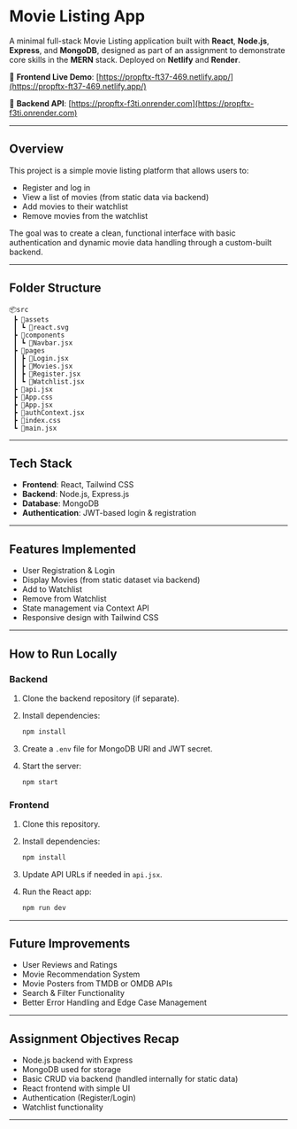 # Movie Listing App

A minimal full-stack Movie Listing application built with **React**, **Node.js**, **Express**, and **MongoDB**, designed as part of an assignment to demonstrate core skills in the **MERN** stack. Deployed on **Netlify** and **Render**.

🔗 **Frontend Live Demo**: [https://propftx-ft37-469.netlify.app/](https://propftx-ft37-469.netlify.app/)

🔗 **Backend API**: [https://propftx-f3ti.onrender.com](https://propftx-f3ti.onrender.com)

---

## Overview

This project is a simple movie listing platform that allows users to:

* Register and log in
* View a list of movies (from static data via backend)
* Add movies to their watchlist
* Remove movies from the watchlist

The goal was to create a clean, functional interface with basic authentication and dynamic movie data handling through a custom-built backend.

---

## Folder Structure

```
📦src
 ┣ 📂assets
 ┃ ┗ 📜react.svg
 ┣ 📂components
 ┃ ┗ 📜Navbar.jsx
 ┣ 📂pages
 ┃ ┣ 📜Login.jsx
 ┃ ┣ 📜Movies.jsx
 ┃ ┣ 📜Register.jsx
 ┃ ┗ 📜Watchlist.jsx
 ┣ 📜api.jsx
 ┣ 📜App.css
 ┣ 📜App.jsx
 ┣ 📜authContext.jsx
 ┣ 📜index.css
 ┗ 📜main.jsx
```

---

## Tech Stack

* **Frontend**: React, Tailwind CSS
* **Backend**: Node.js, Express.js
* **Database**: MongoDB
* **Authentication**: JWT-based login & registration

---

## Features Implemented

* User Registration & Login
* Display Movies (from static dataset via backend)
* Add to Watchlist
* Remove from Watchlist
* State management via Context API
* Responsive design with Tailwind CSS

---

## How to Run Locally

### Backend

1. Clone the backend repository (if separate).
2. Install dependencies:

   ```bash
   npm install
   ```
3. Create a `.env` file for MongoDB URI and JWT secret.
4. Start the server:

   ```bash
   npm start
   ```

### Frontend

1. Clone this repository.
2. Install dependencies:

   ```bash
   npm install
   ```
3. Update API URLs if needed in `api.jsx`.
4. Run the React app:

   ```bash
   npm run dev
   ```

---

## Future Improvements

* User Reviews and Ratings
* Movie Recommendation System
* Movie Posters from TMDB or OMDB APIs
* Search & Filter Functionality
* Better Error Handling and Edge Case Management

---

## Assignment Objectives Recap

* Node.js backend with Express
* MongoDB used for storage
* Basic CRUD via backend (handled internally for static data)
* React frontend with simple UI
* Authentication (Register/Login)
* Watchlist functionality

---

